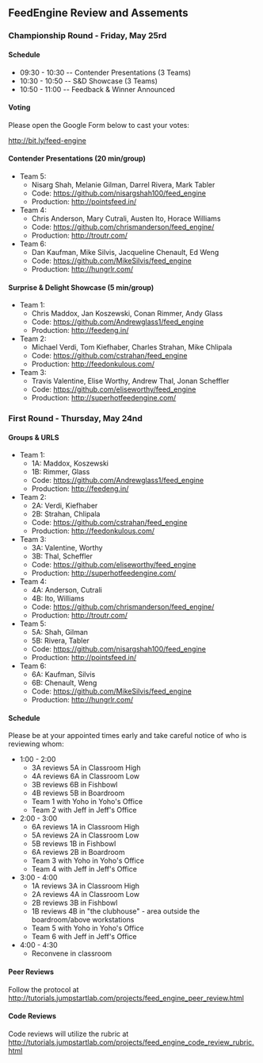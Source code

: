 ## FeedEngine Review and Assements

### Championship Round - Friday, May 25rd

#### Schedule

* 09:30 - 10:30 -- Contender Presentations (3 Teams)
* 10:30 - 10:50 -- S&D Showcase (3 Teams)
* 10:50 - 11:00 -- Feedback & Winner Announced

#### Voting

Please open the Google Form below to cast your votes:

http://bit.ly/feed-engine

#### Contender Presentations (20 min/group)

* Team 5:
  * Nisarg Shah, Melanie Gilman, Darrel Rivera, Mark Tabler
  * Code: https://github.com/nisargshah100/feed_engine
  * Production: http://pointsfeed.in/
* Team 4:
  * Chris Anderson, Mary Cutrali, Austen Ito, Horace Williams
  * Code: https://github.com/chrismanderson/feed_engine/
  * Production: http://troutr.com/
* Team 6:
  * Dan Kaufman, Mike Silvis, Jacqueline Chenault, Ed Weng
  * Code: https://github.com/MikeSilvis/feed_engine
  * Production: http://hungrlr.com/

#### Surprise & Delight Showcase (5 min/group)

* Team 1:
  * Chris Maddox, Jan Koszewski, Conan Rimmer, Andy Glass
  * Code: https://github.com/Andrewglass1/feed_engine
  * Production: http://feedeng.in/
* Team 2:
  * Michael Verdi, Tom Kiefhaber, Charles Strahan, Mike Chlipala
  * Code: https://github.com/cstrahan/feed_engine
  * Production:  http://feedonkulous.com/
* Team 3:
  * Travis Valentine, Elise Worthy, Andrew Thal, Jonan Scheffler
  * Code: https://github.com/eliseworthy/feed_engine
  * Production: http://superhotfeedengine.com/

### First Round - Thursday, May 24nd

#### Groups & URLS

* Team 1:
  * 1A: Maddox, Koszewski
  * 1B: Rimmer, Glass
  * Code: https://github.com/Andrewglass1/feed_engine
  * Production: http://feedeng.in/
* Team 2:
  * 2A: Verdi, Kiefhaber
  * 2B: Strahan, Chlipala
  * Code: https://github.com/cstrahan/feed_engine
  * Production:  http://feedonkulous.com/
* Team 3:
  * 3A: Valentine, Worthy
  * 3B: Thal, Scheffler
  * Code: https://github.com/eliseworthy/feed_engine
  * Production: http://superhotfeedengine.com/
* Team 4:
  * 4A: Anderson, Cutrali
  * 4B: Ito, Williams
  * Code: https://github.com/chrismanderson/feed_engine/
  * Production: http://troutr.com/
* Team 5:
  * 5A: Shah, Gilman
  * 5B: Rivera, Tabler
  * Code: https://github.com/nisargshah100/feed_engine
  * Production: http://pointsfeed.in/
* Team 6:
  * 6A: Kaufman, Silvis
  * 6B: Chenault, Weng
  * Code: https://github.com/MikeSilvis/feed_engine
  * Production: http://hungrlr.com/

#### Schedule

Please be at your appointed times early and take careful notice of who is reviewing whom:

* 1:00 - 2:00
  * 3A reviews 5A in Classroom High
  * 4A reviews 6A in Classroom Low
  * 3B reviews 6B in Fishbowl
  * 4B reviews 5B in Boardroom
  * Team 1 with Yoho in Yoho's Office
  * Team 2 with Jeff in Jeff's Office
* 2:00 - 3:00
  * 6A reviews 1A in Classroom High
  * 5A reviews 2A in Classroom Low
  * 5B reviews 1B in Fishbowl
  * 6A reviews 2B in Boardroom
  * Team 3 with Yoho in Yoho's Office
  * Team 4 with Jeff in Jeff's Office
* 3:00 - 4:00
  * 1A reviews 3A in Classroom High
  * 2A reviews 4A in Classroom Low
  * 2B reviews 3B in Fishbowl
  * 1B reviews 4B in "the clubhouse" - area outside the boardroom/above workstations
  * Team 5 with Yoho in Yoho's Office
  * Team 6 with Jeff in Jeff's Office
* 4:00 - 4:30
  * Reconvene in classroom

#### Peer Reviews

Follow the protocol at http://tutorials.jumpstartlab.com/projects/feed_engine_peer_review.html

#### Code Reviews

Code reviews will utilize the rubric at http://tutorials.jumpstartlab.com/projects/feed_engine_code_review_rubric.html

